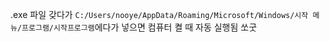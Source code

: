 .exe 파일 갖다가 `C:/Users/nooye/AppData/Roaming/Microsoft/Windows/시작 메뉴/프로그램/시작프로그램`에다가 넣으면 컴퓨터 켤 때 자동 실행됨 쏘굿
